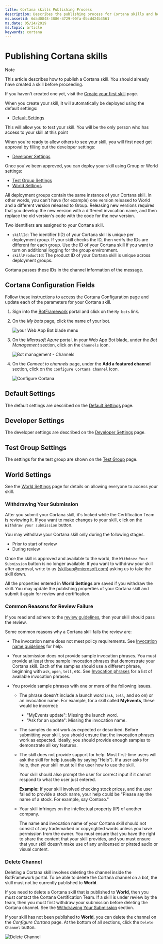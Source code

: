 ```yaml
---
title: Cortana skills Publishing Process
description: Describes the publishing process for Cortana skills and how to deploy skills to self, group, and world. 
ms.assetid: 6dad0848-3886-4729-90fa-0bcd424b3561
ms.date: 05/24/2019
ms.topic: article
keywords: cortana
---
```


# Publishing Cortana skills

>[!NOTE]
> This article describes how to publish a Cortana skill. You should already have created a skill before proceeding.
>
> If you haven't created one yet, visit the [Create your first skill](./get-started.md) page.

When you create your skill, it will automatically be deployed using the default settings:

* [Default Settings](#default-settings)

This will allow you to test your skill. You will be the only person who has access to your skill at this point

When you're ready to allow others to see your skill, you will first need get approval by filling out the developer settings:

* [Developer Settings](#developer-settings)

Once you've been approved, you can deploy your skill using Group or World settings:

* [Test Group Settings](#test-group-settings)
* [World Settings](#world-settings)

All deployment groups contain the same instance of your Cortana skill. In other words, you can't have (for example) one version released to World and a different version released to Group. Releasing new versions requires that you develop the new version with a different invocation name, and then replace the old version's code with the code for the new version.

Two identifiers are assigned to your Cortana skill.

* `skillId`:  The identifier (ID) of your Cortana skill is unique per deployment group. If your skill checks the ID, then verify the IDs are different for each group. Use the ID of your Cortana skill if you want to turn on additional logging for the group environment.
* `skillProductId`: The product ID of your Cortana skill is unique across deployment groups.

Cortana passes these IDs in the channel information of the message.

## Cortana Configuration Fields

Follow these instructions to access the Cortana Configuration page and update each of the parameters for your Cortana skill.

1. Sign into the [BotFramework](https://dev.botframework.com) portal and click on the `My bots` link.

1. On the *My bots* page, click the name of your bot.

    ![your Web App Bot blade menu](../media/images/my-bots-page.png)

1. On the *Microsoft Azure* portal, in your Web App Bot blade, under the *Bot Management* section, click on the `Channels` icon.

    ![Bot management - Channels](../media/images/bot_management-channels.png)

1. On the *Connect to channels* page, under the **Add a featured channel** section, click on the `Configure Cortana Channel` icon.

    ![Configure Cortana](../media/images/configure_cortana.png)

## Default Settings

The default settings are described on the [Default Settings](./pub-default-settings.md) page.

## Developer Settings

The developer settings are described on the [Developer Settings](./pub-developer-settings.md) page.

## Test Group Settings

The settings for the test group are shown on the [Test Group](./pub-test-settings.md) page.

## World Settings

See the [World Settings](./pub-world-settings.md) page for details on allowing everyone to access your skill.

### Withdrawing Your Submission

After you submit your Cortana skill, it's locked while the Certification Team is reviewing it. If you want to make changes to your skill, click on the `Withdraw your submission` button.

You may withdraw your Cortana skill only during the following stages.

* Prior to start of review
* During review

Once the skill is approved and available to the world, the `Withdraw Your Submission` button is no longer available. If you want to withdraw your skill after approval, write to us (skillsup@microsoft.com) asking us to take the skill down.

All the properties entered in **World Settings** are saved if you withdraw the skill. You may update the publishing properties of your Cortana skill and submit it again for review and certification.

### Common Reasons for Review Failure

If you read and adhere to the [review guidelines](./skill-review-guidelines.md), then your skill should pass the review.

Some common reasons why a Cortana skill fails the review are:

* The invocation name does not meet policy requirements. See [Invocation name guidelines](https://docs.microsoft.com/cortana/skills/cortana-invocation-guidelines) for help.

* Your submission does not provide sample invocation phrases.  You must provide at least three sample invocation phrases that demonstrate your Cortana skill. Each of the samples should use a different phrase, beginning with `ask`, `open`, `tell`, etc. See [Invocation phrases](https://docs.microsoft.com/cortana/skills/cortana-invocation-guidelines#invocation-phrases) for a list of available invocation phrases.

* You provide sample phrases with one or more of the following issues.

  * The phrase doesn't include a launch word (`ask`, `tell`, and so on) or an invocation name. For example, for a skill called **MyEvents**, these would be incorrect:

      * "MyEvents update": Missing the launch word.
      * "Ask for an update": Missing the invocation name.

  * The samples do not work as expected or described. Before submitting your skill, you should ensure that the invocation phrases work as expected. Ideally, you should provide enough samples to demonstrate all key features.
  
  * The skill does not provide support for help. Most first-time users will ask the skill for help (usually by saying "Help"). If a user asks for help, then your skill must tell the user how to use the skill.
  
      Your skill should also prompt the user for correct input if it cannot respond to what the user just entered.
  
      **Example:** If your skill involved checking stock prices, and the user failed to provide a stock name, your help could be "Please say the name of a stock. For example, say Contoso."
  
  * Your skill infringes on the intellectual property (IP) of another company.
  
      The name and invocation name of your Cortana skill should not consist of any trademarked or copyrighted words unless you have permission from the owner. You must ensure that you have the right to share the content that your skill provides, and you must ensure that your skill doesn't make use of any unlicensed or pirated audio or visual content.

### Delete Channel

Deleting a Cortana skill involves deleting the channel inside the BotFramework portal.  To be able to delete the Cortana channel on a bot, the skill must not be currently published to **World**.

If you need to delete a Cortana skill that is published to **World**, then you must contact the Cortana Certification Team. If a skill is under review by the team, then you must first withdraw your submission before deleting the Cortana channel. See the [Withdrawing Your Submission](#withdrawing-your-submission) section.

If your skill has not been published to **World**, you can delete the channel on the *Configure Cortana* page. At the bottom of all sections, click the `Delete Channel` button.

![Delete Channel](../media/images/delete_channel.png)
